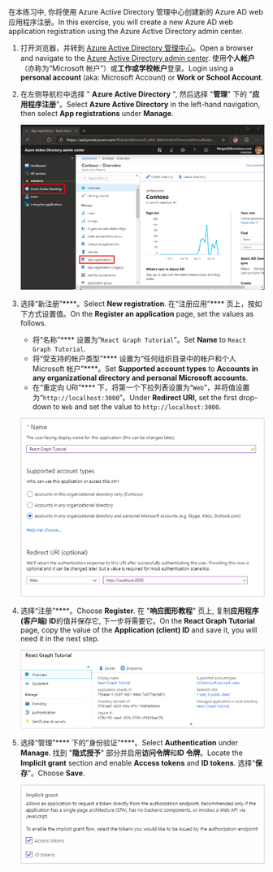 <!-- markdownlint-disable MD002 MD041 -->

<span data-ttu-id="99efb-101">在本练习中, 你将使用 Azure Active Directory 管理中心创建新的 Azure AD web 应用程序注册。</span><span class="sxs-lookup"><span data-stu-id="99efb-101">In this exercise, you will create a new Azure AD web application registration using the Azure Active Directory admin center.</span></span>

1. <span data-ttu-id="99efb-102">打开浏览器，并转到 [Azure Active Directory 管理中心](https://aad.portal.azure.com)。</span><span class="sxs-lookup"><span data-stu-id="99efb-102">Open a browser and navigate to the [Azure Active Directory admin center](https://aad.portal.azure.com).</span></span> <span data-ttu-id="99efb-103">使用**个人帐户**（亦称为“Microsoft 帐户”）或**工作或学校帐户**登录。</span><span class="sxs-lookup"><span data-stu-id="99efb-103">Login using a **personal account** (aka: Microsoft Account) or **Work or School Account**.</span></span>

1. <span data-ttu-id="99efb-104">在左侧导航栏中选择 " **Azure Active Directory** ", 然后选择 "**管理**" 下的 "**应用程序注册**"。</span><span class="sxs-lookup"><span data-stu-id="99efb-104">Select **Azure Active Directory** in the left-hand navigation, then select **App registrations** under **Manage**.</span></span>

    ![<span data-ttu-id="99efb-105">应用注册的屏幕截图</span><span class="sxs-lookup"><span data-stu-id="99efb-105">A screenshot of the App registrations</span></span> ](./images/aad-portal-app-registrations.png)

1. <span data-ttu-id="99efb-106">选择“新注册”\*\*\*\*。</span><span class="sxs-lookup"><span data-stu-id="99efb-106">Select **New registration**.</span></span> <span data-ttu-id="99efb-107">在“注册应用”\*\*\*\* 页上，按如下方式设置值。</span><span class="sxs-lookup"><span data-stu-id="99efb-107">On the **Register an application** page, set the values as follows.</span></span>

    - <span data-ttu-id="99efb-108">将“名称”\*\*\*\* 设置为“`React Graph Tutorial`”。</span><span class="sxs-lookup"><span data-stu-id="99efb-108">Set **Name** to `React Graph Tutorial`.</span></span>
    - <span data-ttu-id="99efb-109">将“受支持的帐户类型”\*\*\*\* 设置为“任何组织目录中的帐户和个人 Microsoft 帐户”\*\*\*\*。</span><span class="sxs-lookup"><span data-stu-id="99efb-109">Set **Supported account types** to **Accounts in any organizational directory and personal Microsoft accounts**.</span></span>
    - <span data-ttu-id="99efb-110">在“重定向 URI”\*\*\*\* 下，将第一个下拉列表设置为“`Web`”，并将值设置为“`http://localhost:3000`”。</span><span class="sxs-lookup"><span data-stu-id="99efb-110">Under **Redirect URI**, set the first drop-down to `Web` and set the value to `http://localhost:3000`.</span></span>

    !["注册应用程序" 页的屏幕截图](./images/aad-register-an-app.png)

1. <span data-ttu-id="99efb-112">选择“注册”\*\*\*\*。</span><span class="sxs-lookup"><span data-stu-id="99efb-112">Choose **Register**.</span></span> <span data-ttu-id="99efb-113">在 "**响应图形教程**" 页上, 复制**应用程序 (客户端) ID**的值并保存它, 下一步将需要它。</span><span class="sxs-lookup"><span data-stu-id="99efb-113">On the **React Graph Tutorial** page, copy the value of the **Application (client) ID** and save it, you will need it in the next step.</span></span>

    ![新应用注册的应用程序 ID 的屏幕截图](./images/aad-application-id.png)

1. <span data-ttu-id="99efb-115">选择“管理”\*\*\*\* 下的“身份验证”\*\*\*\*。</span><span class="sxs-lookup"><span data-stu-id="99efb-115">Select **Authentication** under **Manage**.</span></span> <span data-ttu-id="99efb-116">找到 "**隐式授予**" 部分并启用**访问令牌**和**ID 令牌**。</span><span class="sxs-lookup"><span data-stu-id="99efb-116">Locate the **Implicit grant** section and enable **Access tokens** and **ID tokens**.</span></span> <span data-ttu-id="99efb-117">选择“**保存**”。</span><span class="sxs-lookup"><span data-stu-id="99efb-117">Choose **Save**.</span></span>

    ![隐式 grant 部分的屏幕截图](./images/aad-implicit-grant.png)
